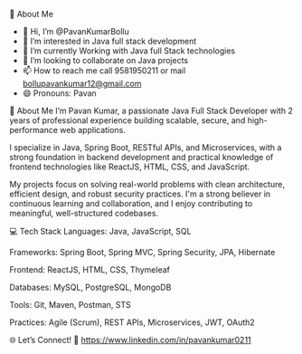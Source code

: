 🚀 About Me
- 👋 Hi, I’m @PavanKumarBollu
- 👀 I’m interested in Java full stack development
- 🌱 I’m currently Working with Java full Stack technologies
- 💞️ I’m looking to collaborate on Java projects
- 📫 How to reach me call 9581950211 or mail bollupavankumar12@gmail.com
- 😄 Pronouns: Pavan  

👋 About Me
I’m Pavan Kumar, a passionate Java Full Stack Developer with 2 years of professional experience building scalable, secure, and high-performance web applications.

I specialize in Java, Spring Boot, RESTful APIs, and Microservices, with a strong foundation in backend development and practical knowledge of frontend technologies like ReactJS, HTML, CSS, and JavaScript.

My projects focus on solving real-world problems with clean architecture, efficient design, and robust security practices. I'm a strong believer in continuous learning and collaboration, and I enjoy contributing to meaningful, well-structured codebases.

💻 Tech Stack
Languages: Java, JavaScript, SQL

Frameworks: Spring Boot, Spring MVC, Spring Security, JPA, Hibernate

Frontend: ReactJS, HTML, CSS, Thymeleaf

Databases: MySQL, PostgreSQL, MongoDB

Tools: Git, Maven, Postman, STS

Practices: Agile (Scrum), REST APIs, Microservices, JWT, OAuth2

🌐 Let’s Connect!
🔗 https://www.linkedin.com/in/pavankumar0211

